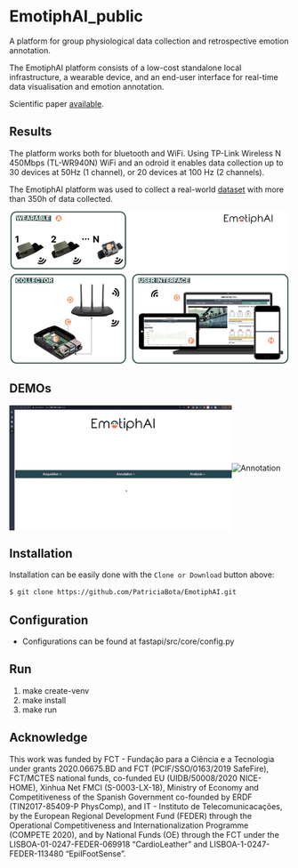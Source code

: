 # EmotiphAI_public
A platform for group physiological data collection and retrospective emotion annotation.

The EmotiphAI platform consists of a low-cost standalone local infrastructure, a wearable device, and an end-user interface for real-time data visualisation and emotion annotation.

Scientific paper [available](https://link.springer.com/article/10.1007/s00521-022-07191-8).

## Results
The platform works both for bluetooth and WiFi. Using TP-Link Wireless N 450Mbps (TL-WR940N) WiFi and an odroid it enables data collection up to 30 devices at 50Hz (1 channel), or 20 devices at 100 Hz (2 channels).

The EmotiphAI platform was used to collect a real-world [dataset](https://github.com/PatriciaBota/g-rex_public) with more than 350h of data collected.

<div align="center">
  <img src="static/images/emotiphai_infrastructure.png" alt="emotiphai_infrastructure" width="500"/>
</div>

## DEMOs
<div style="display: flex; justify-content: center; align-items: center;">
  <img src="static/images/aquisition.gif" alt="Aquisition" width="400"/>
  <img src="static/images/annotation.gif" alt="Annotation" width="400"/>
</div>

## Installation
Installation can be easily done with the `Clone or Download` button above:

```bash
$ git clone https://github.com/PatriciaBota/EmotiphAI.git
```

## Configuration
- Configurations can be found at fastapi/src/core/config.py

## Run
1. make create-venv
1. make install
2. make run


## Acknowledge
This work was funded by FCT - Fundação para a Ciência e a Tecnologia under grants 2020.06675.BD and FCT (PCIF/SSO/0163/2019 SafeFire), FCT/MCTES national funds, co-funded EU (UIDB/50008/2020 NICE-HOME), Xinhua Net FMCI (S-0003-LX-18), Ministry of Economy and Competitiveness of the Spanish Government co-founded by ERDF (TIN2017-85409-P PhysComp), and IT - Instituto de Telecomunicacações, by the European Regional Development Fund (FEDER) through the Operational Competitiveness and Internationalization Programme (COMPETE 2020), and by National Funds (OE) through the FCT under the LISBOA-01-0247-FEDER-069918 “CardioLeather” and LISBOA-1-0247-FEDER-113480 “EpilFootSense”.
